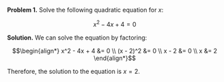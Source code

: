 **Problem 1.** Solve the following quadratic equation for $x$:

$$x^2 - 4x + 4 = 0$$

**Solution.** We can solve the equation by factoring:

$$\begin{align*}
    x^2 - 4x + 4 &= 0 \\
    (x - 2)^2 &= 0 \\
    x - 2 &= 0 \\
    x &= 2
    \end{align*}$$

Therefore, the solution to the equation is $x = 2$.
